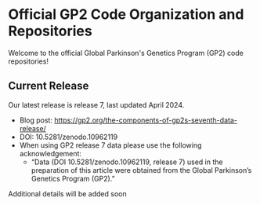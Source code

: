 # Official GP2 Code Organization and Repositories 

Welcome to the official Global Parkinson's Genetics Program (GP2) code repositories!

## Current Release
Our latest release is release 7, last updated April 2024.
* Blog post: https://gp2.org/the-components-of-gp2s-seventh-data-release/
* DOI: 10.5281/zenodo.10962119
* When using GP2 release 7 data please use the following acknowledgement:
  * “Data (DOI 10.5281/zenodo.10962119, release 7) used in the preparation of this article were obtained from the Global Parkinson’s Genetics Program (GP2).”

Additional details will be added soon 

<!--

**Here are some ideas to get you started:**

🙋‍♀️ A short introduction - what is your organization all about?
🌈 Contribution guidelines - how can the community get involved?
👩‍💻 Useful resources - where can the community find your docs? Is there anything else the community should know?
🍿 Fun facts - what does your team eat for breakfast?
🧙 Remember, you can do mighty things with the power of [Markdown](https://docs.github.com/github/writing-on-github/getting-started-with-writing-and-formatting-on-github/basic-writing-and-formatting-syntax)
-->
